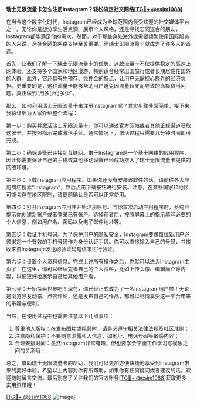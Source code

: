 **瑞士无限流量卡怎么注册Instagram？轻松搞定社交网络[[TG💪+ @esim1088](https://t.me/s/esim1088)]**

在当今这个数字化时代，Instagram已经成为全球范围内最受欢迎的社交媒体平台之一。无论你是想分享生活点滴、展示个人风格，还是寻找志同道合的朋友，Instagram都能满足你的需求。然而，对于那些身处海外或需要频繁使用国际服务的人来说，选择合适的网络支持至关重要。而瑞士无限流量卡就成为了许多人的首选。

首先，让我们了解一下瑞士无限流量卡的优势。这款流量卡不仅提供稳定的高速上网体验，还支持多个国家和地区漫游，特别适合经常出国旅行或者长期居住在国外的人群。此外，它还具有免预存、免押金的特点，让用户无需担心额外的经济负担。更重要的是，这种流量卡能够帮助用户避免因流量超支而导致的高额费用问题，真正做到“用多少付多少”。

那么，如何利用瑞士无限流量卡来注册Instagram呢？其实步骤非常简单，接下来我将详细为大家介绍整个流程：

第一步：购买并激活瑞士无限流量卡。你可以通过官方网站或者其他正规渠道获取这张卡，并按照指示完成激活手续。通常情况下，激活过程只需要几分钟时间即可完成。

第二步：确保设备已连接到互联网。由于Instagram是一个基于网络的应用程序，因此你需要保证自己的手机或其他移动设备已经成功接入了瑞士无限流量卡提供的网络环境。

第三步：下载Instagram应用程序。如果你还没有安装该软件的话，请前往各大应用商店搜索“Instagram”，然后点击下载按钮进行安装。注意，在某些国家和地区可能会存在地区限制，请提前确认是否可以正常使用。

第四步：打开Instagram应用并开始注册账号。当你首次启动应用程序时，系统会提示你创建新账户或者登录已有账户。选择前者后，按照屏幕上的指示填写必要的个人信息，例如用户名、密码以及电子邮件地址等。

第五步：验证手机号码。为了保护用户的隐私安全，Instagram要求每位新用户必须绑定一个有效的手机号码作为身份认证手段。你可以直接输入自己的号码，并接收来自Instagram发送的验证码短信来进行验证。

第六步：设置个人资料信息。完成上述所有操作之后，你就可以进入Instagram主页了！在这里，你可以继续完善自己的个人资料，比如上传头像、编辑简介等内容，以便更好地展示自己给其他用户看。

第七步：开始探索世界吧！现在，你已经正式成为了一名Instagram用户啦！无论是浏览好友动态、点赞评论，还是发布自己的作品，都可以尽情享受这一平台带来的乐趣与便利。

当然，在使用过程中也需要注意以下几点事项：
1. 尊重他人版权：在发布图片或视频时，请务必遵守相关法律法规及社区准则；
2. 注意隐私保护：不要随意泄露私人信息，如地址、电话号码等敏感内容；
3. 合理安排时间：虽然Instagram非常有趣，但也要学会平衡工作学习与娱乐之间的关系哦！

总之，借助瑞士无限流量卡的帮助，我们可以更加方便快捷地享受到Instagram带来的美好体验。希望以上内容对你有所帮助，如果你有任何疑问或者建议的话，欢迎随时留言交流。最后别忘了关注我们的官方账号[[TG💪+ @esim1088](https://t.me/s/esim1088)]获取更多实用资讯哦！

[[TG💪+ @esim1088](https://t.me/s/esim1088) ![Image](https://i.postimg.cc/4NQfJmqS/Snipaste-2025-05-13-00-14-12.png)]